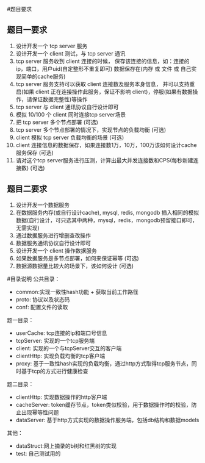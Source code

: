 #题目要求

## 题目一要求
1. 设计开发一个 tcp server 服务
2. 设计开发一个 client 测试，与 tcp server 通讯
3. tcp server 服务收到 client 连接的时候，
   保存该连接的信息，如：连接的ip，端口，用户uid(自定整形不重复即可)
   数据保存在(内存 或 文件 或 自己实现简单的cache服务)
4. tcp server 服务支持可以获取 client 连接数及服务本身信息，
   并可以支持重启(如果 client 正在连接操作此服务，保证不影响 client)，停服(如果有数据操作，请保证数据完整性)等操作
5. tcp server 与 client 通讯协议自行设计即可
6. 模拟 10/100 个 client 同时连接tcp server场景
7. 把 tcp server 多个节点部署 (可选)
8. tcp server 多个节点部署的情况下，实现节点的负载均衡 (可选)
9. client 模拟 tcp server 负载均衡的场景 (可选)
10. client 连接信息的数据保存，如果连接数1万，10万，100万该如何设计cache服务保存 (可选)
11. 请对这个tcp server服务进行压测，计算出最大并发连接数和CPS(每秒新建连接数) (可选)


## 题目二要求
1. 设计开发一个数据服务
2. 在数据服务内存(或自行设计cache), mysql, redis, mongodb 插入相同的模拟数据(自行设计，可只选其中两种，mysql，redis，mongodb预留接口即可，无需实现)
3. 通过数据服务进行增删查改操作
4. 数据服务通讯协议自行设计即可
5. 设计开发一个 client 操作数据服务
6. 如果数据服务是多节点部署，如何来保证幂等 (可选)
7. 数据源数据量比较大的场景下，该如何设计 (可选)



#目录说明
公共目录：
* common:实现一致性hash功能 + 获取当前工作路径
* proto: 协议以及状态码
* conf: 配置文件的读取

题一目录：
* userCache: tcp连接的ip和端口号信息 
* tcpServer: 实现的一个tcp服务端
* client: 实现的一个与tcpServer交互的客户端
* clientHttp: 实现负载均衡的tcp客户端
* proxy: 基于一致性hash实现的负载均衡，通过http方式取得tcp服务节点，同时基于tcp的方式进行健康检查


题二目录：
* clientHttp: 实现数据操作的http客户端
* cacheServer: token缓存节点，token类似校验，用于数据操作时的校验，防止出现幂等性问题
* dataServer: 基于http方式实现的数据操作服务端，包括db结构和数据models



其他：
* dataStruct:网上摘录的b树和红黑树的实现
* test: 自己测试用的